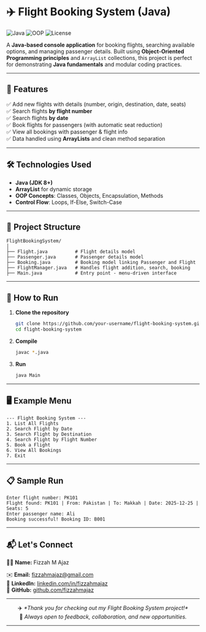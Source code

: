 # ✈️ Flight Booking System (Java)

![Java](https://img.shields.io/badge/Java-8%2B-blue?logo=java&logoColor=white)
![OOP](https://img.shields.io/badge/Concepts-OOP-orange)
![License](https://img.shields.io/badge/License-MIT-green)

A **Java-based console application** for booking flights, searching available options, and managing passenger details. Built using **Object-Oriented Programming principles** and `ArrayList` collections, this project is perfect for demonstrating **Java fundamentals** and modular coding practices.

---

## 📌 Features
✅ Add new flights with details (number, origin, destination, date, seats)  
✅ Search flights **by flight number**  
✅ Search flights **by date**  
✅ Book flights for passengers (with automatic seat reduction)  
✅ View all bookings with passenger & flight info  
✅ Data handled using **ArrayLists** and clean method separation  

---

## 🛠 Technologies Used
- **Java (JDK 8+)**
- **ArrayList** for dynamic storage
- **OOP Concepts**: Classes, Objects, Encapsulation, Methods
- **Control Flow**: Loops, If-Else, Switch-Case

---

## 📂 Project Structure
```
FlightBookingSystem/
│
├── Flight.java          # Flight details model
├── Passenger.java       # Passenger details model
├── Booking.java         # Booking model linking Passenger and Flight
├── FlightManager.java   # Handles flight addition, search, booking
├── Main.java            # Entry point - menu-driven interface
```

---

## 🚀 How to Run
1. **Clone the repository**
   ```bash
   git clone https://github.com/your-username/flight-booking-system.git
   cd flight-booking-system
   ```
2. **Compile**
   ```bash
   javac *.java
   ```
3. **Run**
   ```bash
   java Main
   ```

---

## 🖥 Example Menu
```
--- Flight Booking System ---
1. List All Flights
2. Search Flight by Date
3. Search Flight by Destination
4. Search Flight by Flight Number
5. Book a Flight
6. View All Bookings
7. Exit
```

---

## 📋 Sample Run
```
Enter flight number: PK101
Flight found: PK101 | From: Pakistan | To: Makkah | Date: 2025-12-25 | Seats: 5
Enter passenger name: Ali
Booking successful! Booking ID: B001
```

--- 

## 📬 Let's Connect

💁‍♀️ **Name:** Fizzah M Ajaz  

✉️ **Email:** [fizzahmajaz@gmail.com](mailto:fizzahmajaz@gmail.com)  
💼 **LinkedIn:** [linkedin.com/in/fizzahmajaz](https://linkedin.com/in/fizzahmajaz)  
🐙 **GitHub:** [github.com/fizzahmajaz](https://github.com/fizzahmajaz)  

---

<p align="center">
   ✈️ <i>*Thank you for checking out my Flight Booking System project!*</i> <br>
  💬 <i>Always open to feedback, collaboration, and new opportunities.</i>
</p>

---





